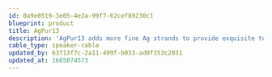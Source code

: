 ```yaml
---
id: 0a9e0519-3e05-4e2a-99f7-62cef89230c1
blueprint: product
title: AgPur13
description: 'AgPur13 adds more fine Ag strands to provide exquisite top octave air and clarity for high sensitivity speakers at even long runs, as well average sens loads at short-to-moderate lengths. Perfect highest res jumpers for all loads too, or closesitting monoblocks.'
cable_type: speaker-cable
updated_by: 63f13f7c-2a11-499f-b033-ad0f353c2031
updated_at: 1665074573
---
```

